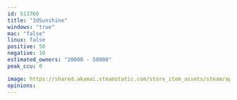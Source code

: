 ```yaml
---
id: 513760
title: "3dSunshine"
windows: "true"
mac: "false"
linux: false
positive: 50
negative: 10
estimated_owners: "20000 - 50000"
peak_ccu: 0

image: https://shared.akamai.steamstatic.com/store_item_assets/steam/apps/513760/header.jpg?t=1487877685
opinions:
---
```

